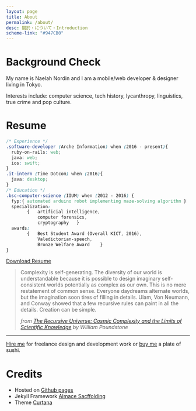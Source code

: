 ```yaml
---
layout: page
title: About
permalink: /about/
desc: 關於・について・Introduction
scheme-link: "#947CB0"
---
```


# Background Check

My name is Naelah Nordin and I am a mobile/web developer & designer living in Tokyo.

Interests include: computer science, tech history, lycanthropy, linguistics, true crime and pop culture.
# Resume

```css
/* Experience */
.software-developer (Arche Information) when (2016 - present){
  ruby-on-rails: web; 
  java: web;
  ios: swift;
}
.it-intern (Time Dotcom) when (2016){
  java: desktop;
}
/* Education */
.bsc-computer-science (IIUM) when (2012 - 2016) {
  fyp:{ automated arduino robot implementing maze-solving algorithm }
  specialization: 
        {   artificial intelligence,
            computer forensics,
            cryptography   }
  awards: 
        {   Best Student Award (Overall KICT, 2016),
            Valedictorian-speech,
            Bronze Welfare Award    }
}
```
[Download Resume](http://www.naelahnordin.com/images/Resume_Naelah_Dec_2016.pdf) 

<blockquote>
  <p>
    Complexity is self-generating. The diversity of our world is understandable because it is possible to design imaginary self-consistent worlds potentially as complex as our own. This is no mere restatement of common sense. Everyone daydreams alternate worlds, but the imagination soon tires of filling in details. Ulam, Von Neumann, and Conway showed that a few recursive rules can paint in all the details. Creation can be simple.
  </p>

  <footer>
    <cite>from <a href="https://www.amazon.com/Recursive-Universe-Complexity-Scientific-Knowledge/dp/0809252023"> The Recursive Universe: Cosmic Complexity and the Limits of Scientific Knowledge</a> by William Poundstone</cite>
  </footer>
</blockquote>

-----------------

[Hire me](mailto:naelahnordin@gmail.com) for freelance design and development work or [buy me](https://www.paypal.me/naelah) a plate of sushi.

# Credits
- Hosted on [Github pages](https://pages.github.com)
- Jekyll Framework [Almace Sacffolding](https://sparanoid.com/lab/amsf/)
- Theme [Curtana](https://sparanoid.com/lab/amsf/theme-curtana.html)
